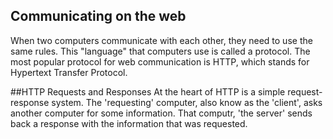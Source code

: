 ## Communicating on the web
When two computers communicate with each other, they need to use the same rules.
This "language" that computers use is called a <bold>protocol</bold>.  The most popular protocol for web communication is <bold>HTTP</bold>, which stands for Hypertext Transfer Protocol.

##HTTP Requests and Responses
At the heart of HTTP is a simple request-response system. The 'requesting' computer, also know as the 'client', asks another computer for some information. That computr, 'the server' sends back a response with the information that was requested.
